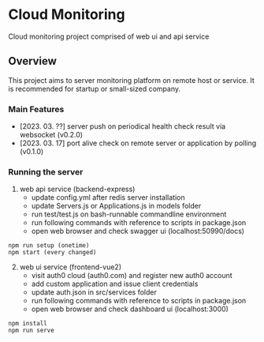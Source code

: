 # Cloud Monitoring

Cloud monitoring project comprised of web ui and api service

## Overview

This project aims to server monitoring platform on remote host or service.
It is recommended for startup or small-sized company.

### Main Features

- [2023. 03. ??] server push on periodical health check result via websocket (v0.2.0)
- [2023. 03. 17] port alive check on remote server or application by polling (v0.1.0)

### Running the server

1. web api service (backend-express)
   - update config.yml after redis server installation
   - update Servers.js or Applications.js in models folder
   - run test/test.js on bash-runnable commandline environment
   - run following commands with reference to scripts in package.json
   - open web browser and check swagger ui (localhost:50990/docs)

```
npm run setup (onetime)
npm start (every changed)
```

2. web ui service (frontend-vue2)
   - visit auth0 cloud (auth0.com) and register new auth0 account
   - add custom application and issue client credentials
   - update auth.json in src/services folder
   - run following commands with reference to scripts in package.json
   - open web browser and check dashboard ui (localhost:3000)

```
npm install
npm run serve
```
